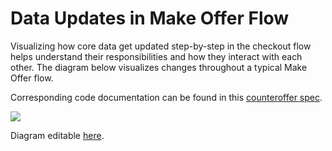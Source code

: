 # Data Updates in Make Offer Flow

Visualizing how core data get updated step-by-step in the checkout flow helps understand their responsibilities and how
they interact with each other. The diagram below visualizes changes throughout a typical Make Offer flow.

Corresponding code documentation can be found in this [counteroffer spec][counteroffer_spec].

![][diagram_published]

Diagram editable [here][diagram_source].

[counteroffer_spec]: spec/integration/counter_offer_happy_path_spec.rb
[diagram_published]: https://docs.google.com/drawings/d/e/2PACX-1vRnmUG1TovUXakhDabwspeoZweW50l1YGxAhG53VOq-ik3rcymA3RBocwduXYYxqNhsnEqzaoxefLHs/pub?w=3282&h=684
[diagram_source]: https://docs.google.com/drawings/d/11S4QKotsEBOknqs49_v1zWPT7bWUN--r7JW-SMBdLwI/edit?usp=sharing
